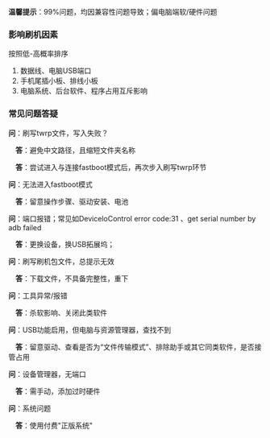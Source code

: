**温馨提示**：99%问题，均因兼容性问题导致；偏电脑端软/硬件问题

### 影响刷机因素

按照低-高概率排序

1. 数据线、电脑USB端口
2. 手机尾插小板、排线小板
3. 电脑系统、后台软件、程序占用互斥影响


### 常见问题答疑

**问**：刷写twrp文件，写入失败？

&emsp;**答**：避免中文路径，且缩短文件夹名称

&emsp;**答**：尝试进入与连接fastboot模式后，再次步入刷写twrp环节

**问**：无法进入fastboot模式

&emsp;**答**：留意操作步骤、驱动安装、电池

**问**：端口报错；常见如DeviceloControl error code:31 、get serial number by adb failed

&emsp;**答**：更换设备，换USB拓展坞；

**问**：刷写刷机包文件，总提示无效

&emsp;**答**：下载文件，不具备完整性，重下

**问**：工具异常/报错

&emsp;**答**：杀软影响、关闭此类软件

**问**：USB功能启用，但电脑与资源管理器，查找不到

&emsp;**答**：留意驱动、查看是否为“文件传输模式”、排除助手或其它同类软件，是否接管占用

**问**：设备管理器，无端口

&emsp;**答**：需手动，添加过时硬件

**问**：系统问题

&emsp;**答**：使用付费"正版系统"






